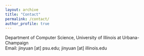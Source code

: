```yaml
---
layout: archive
title: "Contact"
permalink: /contact/
author_profile: true
---
```

Department of Computer Science, University of Illinois at Urbana-Champaign<br>
Email: jinyuan [at] psu.edu; jinyuan [at] illinois.edu

